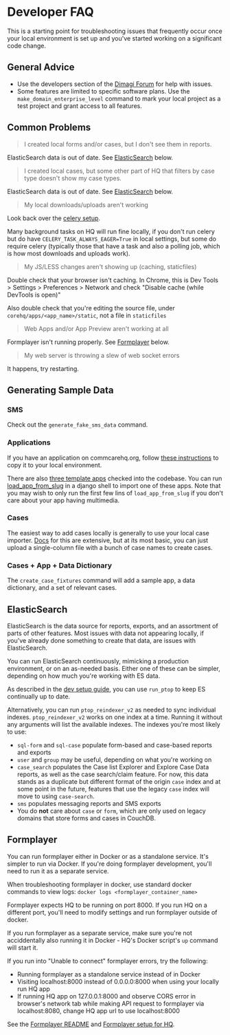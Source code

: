 # Developer FAQ

This is a starting point for troubleshooting issues that frequently occur once your local environment
is set up and you've started working on a significant code change.

## General Advice

- Use the developers section of the [Dimagi Forum](https://forum.dimagi.com/) for help with issues.
- Some features are limited to specific software plans. Use the `make_domain_enterprise_level` command
to mark your local project as a test project and grant access to all features.

## Common Problems
> I created local forms and/or cases, but I don't see them in reports.

ElasticSearch data is out of date. See [ElasticSearch](https://github.com/dimagi/commcare-hq/blob/master/DEV_FAQ.md#elasticsearch) below.

> I created local cases, but some other part of HQ that filters by case type doesn't show my case types.

ElasticSearch data is out of date. See [ElasticSearch](https://github.com/dimagi/commcare-hq/blob/master/DEV_FAQ.md#elasticsearch) below.

> My local downloads/uploads aren't working

Look back over the [celery setup](https://github.com/dimagi/commcare-hq/blob/master/DEV_SETUP.md#running-commcare-hq).

Many background tasks on HQ will run fine locally, if you don't run celery but do have `CELERY_TASK_ALWAYS_EAGER=True` in local settings, but some do require celery (typically those that have a task and also a polling job, which is how most downloads and uploads work).

> My JS/LESS changes aren't showing up (caching, staticfiles)

Double check that your browser isn't caching. In Chrome, this is Dev Tools > Settings > Preferences > Network and check "Disable cache (while DevTools is open)"

Also double check that you're editing the source file, under `corehq/apps/<app_name>/static`, not a file in `staticfiles`

> Web Apps and/or App Preview aren't working at all

Formplayer isn't running properly. See [Formplayer](https://github.com/dimagi/commcare-hq/blob/master/DEV_FAQ.md#formplayer) below.

> My web server is throwing a slew of web socket errors

It happens, try restarting.

## Generating Sample Data

### SMS

Check out the `generate_fake_sms_data` command.

### Applications

If you have an application on commcarehq.org, follow [these instructions](https://confluence.dimagi.com/display/commcarepublic/Copying+an+Application+between+Projects+or+Servers) to copy it to your local environment.

There are also [three template apps](https://github.com/dimagi/commcare-hq/tree/master/corehq/apps/app_manager/static/app_manager/template_apps) checked into the codebase.
You can run [load_app_from_slug](https://github.com/dimagi/commcare-hq/blob/6021df8639dc0053c8dbdbb8690993be708776c5/corehq/apps/app_manager/views/apps.py#L510) in a django shell to import one of these apps. Note that you may wish to only run the first few lins of `load_app_from_slug` if you don't care about your app having multimedia.

### Cases

The easiest way to add cases locally is generally to use your local case importer. [Docs](https://confluence.dimagi.com/display/commcarepublic/Importing+Cases+Using+Excel)
for this are extensive, but at its most basic, you can just upload a single-column file with a bunch of case names to create cases.

### Cases + App + Data Dictionary

The `create_case_fixtures` command will add a sample app, a data dictionary, and a set of relevant cases.

## ElasticSearch

ElasticSearch is the data source for reports, exports, and an assortment of parts of other features.
Most issues with data not appearing locally, if you've already done something to create that data, are issues with ElasticSearch.

You can run ElasticSearch continuously, mimicking a production environment, or on an as-needed basis. Either one of these can be simpler,
depending on how much you're working with ES data.

As described in the [dev setup guide](https://github.com/dimagi/commcare-hq/blob/master/DEV_SETUP.md#running-commcare-hq), you can
use `run_ptop` to keep ES continually up to date.

Alternatively, you can run `ptop_reindexer_v2` as needed to sync individual indexes. `ptop_reindexer_v2` works on one index at a time.
Running it without any arguments will list the available indexes. The indexes you're most likely to use:
+ `sql-form` and `sql-case` populate form-based and case-based reports and exports
+ `user` and `group` may be useful, depending on what you're working on
+ `case_search` populates the Case list Explorer and Explore Case Data reports, as well as the case search/claim feature. For now, this data stands as a duplicate but different format of the origin `case` index and at some point in the future, features that use the legacy `case` index will move to using `case-search`.
+ `sms` populates messaging reports and SMS exports
+ You do **not** care about `case` or `form`, which are only used on legacy domains that store forms and cases in CouchDB.

## Formplayer

You can run formplayer either in Docker or as a standalone service. It's simpler to run via Docker.
If you're doing formplayer development, you'll need to run it as a separate service.

When troubleshooting formplayer in docker, use standard docker commands to view logs: `docker logs <formplayer_container_name>`

Formplayer expects HQ to be running on port 8000. If you run HQ on a different port, you'll need to modify settings and run formplayer outside of docker.

If you run formplayer as a separate service, make sure you're not acciddentally also running it in Docker - HQ's Docker script's `up` command will start it.

If you run into "Unable to connect" formplayer errors, try the following:
- Running formplayer as a standalone service instead of in Docker
- Visiting localhost:8000 instead of 0.0.0.0:8000 when using your locally run HQ app
- If running HQ app on 127.0.0.1:8000 and observe CORS error in browser's network tab while making API request to formplayer via localhost:8080, change HQ app url to use localhost:8000

See the [Formplayer README](https://github.com/dimagi/formplayer/blob/master/README.md)
and [Formplayer setup for HQ](https://github.com/dimagi/commcare-hq/blob/master/DEV_SETUP.md#formplayer).
